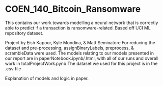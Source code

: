 # COEN_140_Bitcoin_Ransomware
 This contains our work towards modelling a neural network that is correctly able to predict if a transaction is ransomware-related. Based off UCI ML repository dataset.

Project by Eish Kapoor, Kyle Mondina, & Matt Seminatore
For reducing the dataset and pre-processing, assignBinaryLabels, preprocess, & scrambleData were used.
The models relating to our models presented in our report are in paperNotebook.ipynb/.html, with all of our runs and overall work in totalProjectWork.pynb
The dataset we used for this project is in the .csv file

Explanation of models and logic in paper.
